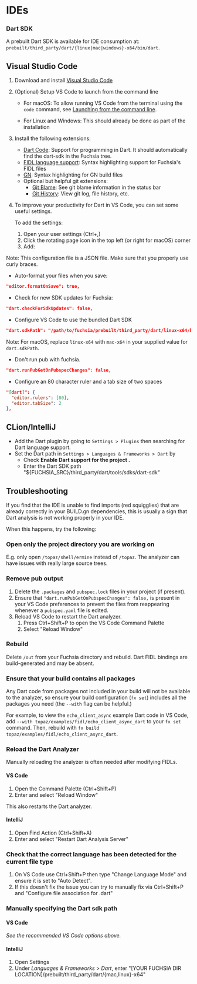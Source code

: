 # IDEs

### Dart SDK

A prebuilt Dart SDK is available for IDE consumption at:
`prebuilt/third_party/dart/{linux|mac|windows}-x64/bin/dart`.

## Visual Studio Code

1.  Download and install [Visual Studio Code](https://code.visualstudio.com/)
1.  (Optional) Setup VS Code to launch from the command line

    *   For macOS: To allow running VS Code from the terminal using the `code`
        command, see
        [Launching from the command line](https://code.visualstudio.com/docs/setup/mac#_launching-from-the-command-line).

    *   For Linux and Windows: This should already be done as part of the
        installation

1.  Install the following extensions:

    *   [Dart Code](https://marketplace.visualstudio.com/items?itemName=Dart-Code.dart-code):
        Support for programming in Dart. It should automatically find the dart-sdk in the Fuchsia tree.
    *   [FIDL language support](https://marketplace.visualstudio.com/items?itemName=fuchsia-authors.language-fidl):
        Syntax highlighting support for Fuchsia's FIDL files
    *   [GN](https://marketplace.visualstudio.com/items?itemName=npclaudiu.vscode-gn):
        Syntax highlighting for GN build files
    *   Optional but helpful git extensions:
        *   [Git Blame](https://marketplace.visualstudio.com/items?itemName=waderyan.gitblame):
            See git blame information in the status bar
        *   [Git History](https://marketplace.visualstudio.com/items?itemName=donjayamanne.githistory):
            View git log, file history, etc.

1.  To improve your productivity for Dart in VS Code, you can set some useful
    settings.

    To add the settings:

    1. Open your user settings (Ctrl+,)
    1. Click the rotating page icon in the top left (or right for macOS) corner
    1. Add:

Note: This configuration file is a JSON file. Make sure that you properly use
curly braces.

* Auto-format your files when you save:

```json
"editor.formatOnSave": true,
```

* Check for new SDK updates for Fuchsia:

```json
"dart.checkForSdkUpdates": false,
```

* Configure VS Code to use the bundled Dart SDK


```json
"dart.sdkPath": "/path/to/fuchsia/prebuilt/third_party/dart/linux-x64/bin/dart",
```

Note: For macOS, replace `linux-x64` with `mac-x64` in your supplied value for
`dart.sdkPath`.

* Don't run pub with fuchsia.

```json
"dart.runPubGetOnPubspecChanges": false,
```

* Configure an 80 character ruler and a tab size of two spaces

```json
"[dart]": {
  "editor.rulers": [80],
  "editor.tabSize": 2
},
```

## CLion/IntelliJ

* Add the Dart plugin by going to `Settings > Plugins` then searching for
  Dart language support.
* Set the Dart path in `Settings > Languages & Frameworks > Dart` by
  * Check __Enable Dart support for the project <project name>.__
  * Enter the Dart SDK path "${FUCHSIA_SRC}/third_party/dart/tools/sdks/dart-sdk"


## Troubleshooting

If you find that the IDE is unable to find imports (red squigglies) that are
already correctly in your BUILD.gn dependencies, this is usually a sign that
Dart analysis is not working properly in your IDE.

When this happens, try the following:

### Open only the project directory you are working on

E.g. only open `/topaz/shell/ermine` instead of `/topaz`. The analyzer can have
issues with really large source trees.

### Remove pub output

1.  Delete the `.packages` and `pubspec.lock` files in your project (if
    present).
1.  Ensure that `"dart.runPubGetOnPubspecChanges": false,` is present in your
    VS Code preferences to prevent the files from reappearing whenever a
    `pubspec.yaml` file is edited.
1.  Reload VS Code to restart the Dart analyzer.
    1.  Press Ctrl+Shift+P to open the VS Code Command Palette
    1.  Select "Reload Window"

### Rebuild

Delete `/out` from your Fuchsia directory and rebuild. Dart FIDL bindings are
build-generated and may be absent.

### Ensure that your build contains all packages

Any Dart code from packages not included in your build will not be available to
the analyzer, so ensure your build configuration (`fx set`) includes all
the packages you need (the `--with` flag can be helpful.)

For example, to view the `echo_client_async` example Dart code in VS Code, add
`--with topaz/examples/fidl/echo_client_async_dart` to your `fx set`
command. Then, rebuild with `fx build topaz/examples/fidl/echo_client_async_dart`.

### Reload the Dart Analyzer

Manually reloading the analyzer is often needed after modifying FIDLs.

#### VS Code

1.  Open the Command Palette (Ctrl+Shift+P)
1.  Enter and select "Reload Window"

This also restarts the Dart analyzer.

#### IntelliJ

1.  Open Find Action (Ctrl+Shift+A)
1.  Enter and select "Restart Dart Analysis Server"

### Check that the correct language has been detected for the current file type
1.  On VS Code use Ctrl+Shift+P then type "Change Language Mode" and ensure it is set to "Auto Detect".
1.  If this doesn't fix the issue you can try to manually fix via Ctrl+Shift+P and "Configure file association for .dart"

### Manually specifying the Dart sdk path

#### VS Code

_See the recommended VS Code options above._

#### IntelliJ

1.  Open Settings
1.  Under *Languages & Frameworks* > *Dart*, enter "[YOUR FUCHSIA DIR LOCATION]/prebuilt/third_party/dart/{mac,linux}-x64"
